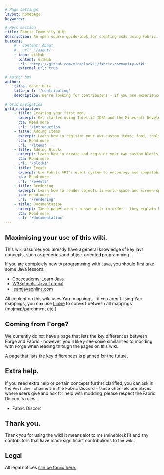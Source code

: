 ```yaml
---
# Page settings
layout: homepage
keywords:

# Hero section
title: Fabric Community Wiki
description: An open source guide-book for creating mods using Fabric.
buttons:
    # - content: About
    #   url: '/about/'
    - icon: github
      content: GitHub
      url: 'https://github.com/mineblock11/fabric-community-wiki'
      external_url: true

# Author box
author:
    title: Contribute
    title_url: '/contributing'
    description: We're looking for contributors - if you are experienced with the Fabric Toolchain, you are more than welcome to look at our roadmap and create a pull request.

# Grid navigation
grid_navigation:
    - title: Creating your first mod.
      excerpt: Get started using IntelliJ IDEA and the Minecraft Development plugin to create your first mod.
      cta: Read more
      url: '/introduction' 
    - title: Adding Items
      excerpt: Learn how to register your own custom items; food, tools, armor and weapons.
      cta: Read more
      url: '/items'
    - title: Adding Blocks
      excerpt: Learn how to create and register your own custom blocks and block entities.
      cta: Read more
      url: '/blocks'
    - title: Events
      excerpt: Use Fabric API's event system to encourage mod compatability and reduce the amount of mixins you write.
      cta: Read more
      url: '/events'
    - title: Rendering
      excerpt: Learn how to render objects in world-space and screen-space using Minecraft's rendering system and familiarize yourself with general techniques.
      cta: Read more
      url: '/rendering'
    - title: Documentation
      excerpt: These pages aren't nessecarily in order - they explain how certain features of the game works.
      cta: Read more
      url: '/documentation' 
---
```


## Maximising your use of this wiki.

This wiki assumes you already have a general knowledge of key java concepts, such as generics and object oriented programming.

If you are completely new to programming with Java, you should first take some Java lessons:

- [Codecademy: Learn Java](https://www.codecademy.com/learn/learn-java)
- [W3Schools: Java Tutorial](https://www.w3schools.com/java/)
- [learnjavaonline.com](https://www.learnjavaonline.org/)

All content on this wiki uses Yarn mappings - if you aren't using Yarn mappings, you can use [Linkie](https://linkie.shedaniel.me/mappings) to convert between all mappings (mojmap/parchment etc.)

## Coming from Forge?

We currently do not have a page that lists the key differences between Forge and Fabric - however, you'll likely see some similarities to modding with Forge when reading through the pages on this wiki.

A page that lists the key differences is planned for the future.

## Extra help.

If you need extra help or certain concepts further clarified, you can ask in the `#mod-dev-` channels in the Fabric Discord - these channels are places where users give and ask for help with modding, please respect the Fabric Discord's rules.

- [Fabric Discord](https://discord.gg/v6v4pMv)

## Thank you.

Thank you for using the wiki! It means alot to me (mineblock11) and any contributors that have made significant contributions to the wiki.

## Legal

All legal notices [can be found here.](/legal)